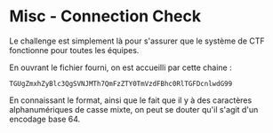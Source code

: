 # Misc - Connection Check

Le challenge est simplement là pour s'assurer que le système de CTF fonctionne pour toutes les équipes.

En ouvrant le fichier fourni, on est accueilli par cette chaine : 

```
TGUgZmxhZyBlc3QgSVNJMTh7QmFzZTY0TmVzdFBhc0RlTGFDcnlwdG99
```

En connaissant le format, ainsi que le fait que il y à des caractères alphanumériques de casse mixte, on peut se douter qu'il s'agit d'un encodage base 64.